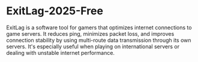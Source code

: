 # ExitLag-2025-Free
ExitLag is a software tool for gamers that optimizes internet connections to game servers. It reduces ping, minimizes packet loss, and improves connection stability by using multi-route data transmission through its own servers. It's especially useful when playing on international servers or dealing with unstable internet performance.
